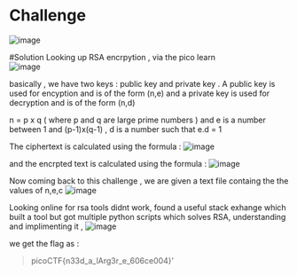 # Challenge 
![image](https://github.com/user-attachments/assets/ddba4dbf-6d2e-4a28-932a-7254c897a4d3)

#Solution 
Looking up RSA encrpytion , via the pico learn  
![image](https://github.com/user-attachments/assets/b6dca8ac-86da-45bc-aaf6-7d9c2d5841c3)

basically , we have two keys : public key and private key .
A public key is used for encyption and is of the form (n,e) and a private key is used for decryption and is of the form (n,d) 

n = p x q ( where p and q are large prime numbers ) 
and e is a number between 1 and (p-1)x(q-1) , d is a number such that e.d = 1 

The ciphertext is calculated using the formula : 
![image](https://github.com/user-attachments/assets/bc655c6c-1e9a-437a-b291-874d944521ea)

and the encrpted text is calculated using the formula : 
![image](https://github.com/user-attachments/assets/f0e40203-d4d1-418d-b6e5-0989dec1812b)

Now coming back to this challenge , 
we are given a text file containg the the values of n,e,c 
![image](https://github.com/user-attachments/assets/96c0b400-08a8-4e66-bf30-f7c40949a6f4)

Looking online for rsa tools didnt work, found a useful stack exhange which built a tool but got multiple python scripts which solves RSA, understanding and 
implimenting it , 
![image](https://github.com/user-attachments/assets/599e4d95-d10e-4e4d-9c47-373a51935dc1)

we get the flag as : 
>picoCTF{n33d_a_lArg3r_e_606ce004}'
